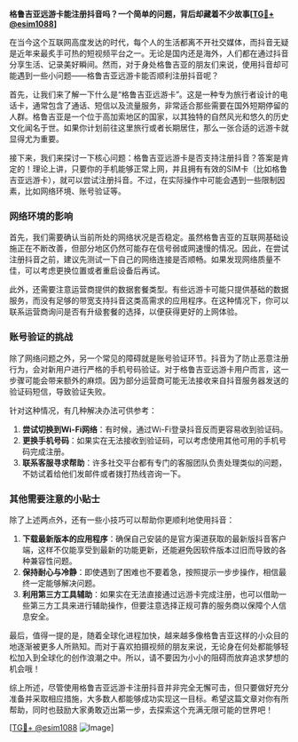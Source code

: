 **格鲁吉亚远游卡能注册抖音吗？一个简单的问题，背后却藏着不少故事[[TG💪+ @esim1088](https://t.me/s/esim1088)]**

在当今这个互联网高度发达的时代，每个人的生活都离不开社交媒体，而抖音无疑是近年来最炙手可热的短视频平台之一。无论是国内还是海外，人们都在通过抖音分享生活、记录美好瞬间。然而，对于身处格鲁吉亚的朋友们来说，使用抖音却可能遇到一些小问题——格鲁吉亚远游卡能否顺利注册抖音呢？

首先，让我们来了解一下什么是“格鲁吉亚远游卡”。这是一种专为旅行者设计的电话卡，通常包含了通话、短信以及流量服务，非常适合那些需要在国外短期停留的人群。格鲁吉亚是一个位于高加索地区的国家，以其独特的自然风光和悠久的历史文化闻名于世。如果你计划前往这里旅行或者长期居住，那么一张合适的远游卡就显得尤为重要。

接下来，我们来探讨一下核心问题：格鲁吉亚远游卡是否支持注册抖音？答案是肯定的！理论上讲，只要你的手机能够正常上网，并且拥有有效的SIM卡（比如格鲁吉亚远游卡），就可以尝试注册抖音。不过，在实际操作中可能会遇到一些限制因素，比如网络环境、账号验证等。

### 网络环境的影响

首先，我们需要确认当前所处的网络状况是否稳定。虽然格鲁吉亚的互联网基础设施正在不断改善，但部分地区仍然可能存在信号弱或网速慢的情况。因此，在尝试注册抖音之前，建议先测试一下自己的网络连接是否顺畅。如果发现网络质量不佳，可以考虑更换位置或者重启设备后再试。

此外，还需要注意运营商提供的数据套餐类型。有些远游卡可能只提供基础的数据服务，而没有足够的带宽支持抖音这类高需求的应用程序。在这种情况下，你可以联系运营商询问是否有升级套餐的选择，以便获得更好的上网体验。

### 账号验证的挑战

除了网络问题之外，另一个常见的障碍就是账号验证环节。抖音为了防止恶意注册行为，会对新用户进行严格的手机号码验证。对于格鲁吉亚远游卡用户而言，这一步骤可能会带来额外的麻烦。因为部分运营商可能无法接收来自抖音服务器发送的验证码短信，导致验证失败。

针对这种情况，有几种解决办法可供参考：
1. **尝试切换到Wi-Fi网络**：有时候，通过Wi-Fi登录抖音反而更容易收到验证码。
2. **更换手机号码**：如果实在无法接收到验证码，可以考虑使用其他可用的手机号码完成注册。
3. **联系客服寻求帮助**：许多社交平台都有专门的客服团队负责处理类似的问题，不妨试着给他们发邮件或者拨打热线咨询一下。

### 其他需要注意的小贴士

除了上述两点外，还有一些小技巧可以帮助你更顺利地使用抖音：

1. **下载最新版本的应用程序**：确保自己安装的是官方渠道获取的最新版抖音客户端，这样不仅能享受到最新的功能更新，还能避免因软件版本过旧而导致的各种兼容性问题。
2. **保持耐心与冷静**：即使遇到了困难也不要着急，按照提示一步步操作，相信最终一定能够解决问题。
3. **利用第三方工具辅助**：如果实在无法直接通过远游卡完成注册，也可以借助一些第三方工具来进行辅助操作，但要注意选择正规可靠的服务商以保障个人信息安全。

最后，值得一提的是，随着全球化进程加快，越来越多像格鲁吉亚这样的小众目的地逐渐被更多人所熟知。而对于喜欢拍摄视频的朋友来说，无论身在何处都能够轻松加入到全球化的创作浪潮之中。所以，请不要因为小小的阻碍而放弃追求梦想的机会哦！

综上所述，尽管使用格鲁吉亚远游卡注册抖音并非完全无懈可击，但只要做好充分准备并采取相应措施，大多数人都能够成功实现这一目标。希望这篇文章对你有所帮助，同时也鼓励大家勇敢迈出第一步，去探索这个充满无限可能的世界吧！

[[TG💪+ @esim1088](https://t.me/s/esim1088) ![Image](https://i.postimg.cc/4NQfJmqS/Snipaste-2025-05-13-00-14-12.png)]